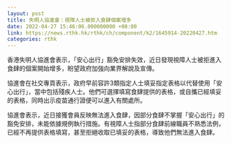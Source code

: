 ```yaml
---
layout: post
title: 失明人協進會：視障人士被拒入食肆個案增多
date: 2022-04-27 15:46:06.000000000 +08:00
link: https://news.rthk.hk/rthk/ch/component/k2/1645914-20220427.htm
categories: rthk
---
```


香港失明人協進會表示，「安心出行」豁免安排失效，近日發現視障人士被拒進入食肆的個案開始增多，盼望政府加強向業界解說及宣傳。

協進會在社交專頁表示，政府早前容許3類指定人士填妥指定表格以代替使用「安心出行」，當中包括殘疾人士。他們可選擇填寫食肆提供的表格，或自攜已經填妥的表格，同時出示疫苗通行證便可以進入有關處所。

協進會表示，近日接獲會員反映無法進入食肆，因部分食肆不掌握「安心出行」的豁免安排，未能依據規例執行措施。有視障人士指部分食肆前線職員不熟悉法例，已經不再提供表格填寫，甚至拒絕收取已填妥的表格，導致他們無法進入食肆。
